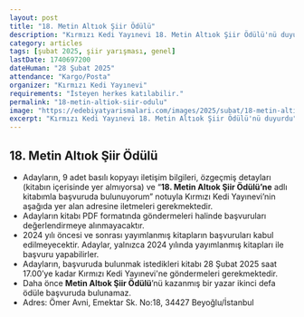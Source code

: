 ```yaml
---
layout: post
title: "18. Metin Altıok Şiir Ödülü"
description: "Kırmızı Kedi Yayınevi 18. Metin Altıok Şiir Ödülü'nü duyurdu"
category: articles
tags: [şubat 2025, şiir yarışması, genel]
lastDate: 1740697200
dateHuman: "28 Şubat 2025"
attendance: "Kargo/Posta"
organizer: "Kırmızı Kedi Yayınevi"
requirements: "İsteyen herkes katılabilir."
permalink: "18-metin-altiok-siir-odulu"
image: "https://edebiyatyarismalari.com/images/2025/subat/18-metin-altiok-siir-odulu.jpg"
excerpt: "Kırmızı Kedi Yayınevi 18. Metin Altıok Şiir Ödülü'nü duyurdu"
---
```


## 18. Metin Altıok Şiir Ödülü

- Adayların, 9 adet basılı kopyayı iletişim bilgileri, özgeçmiş detayları (kitabın içerisinde yer almıyorsa) ve “**18. Metin Altıok Şiir Ödülü’ne** adlı kitabımla başvuruda bulunuyorum” notuyla Kırmızı Kedi Yayınevi’nin aşağıda yer alan adresine iletmeleri gerekmektedir.
- Adayların kitabı PDF formatında göndermeleri halinde başvuruları değerlendirmeye alınmayacaktır.
- 2024 yılı öncesi ve sonrası yayımlanmış kitapların başvuruları kabul edilmeyecektir. Adaylar, yalnızca 2024 yılında yayımlanmış kitapları ile başvuru yapabilirler.
- Adayların, başvuruda bulunmak istedikleri kitabı 28 Şubat 2025 saat 17.00’ye kadar Kırmızı Kedi Yayınevi'ne göndermeleri gerekmektedir.
- Daha önce **Metin Altıok Şiir Ödülü**’nü kazanmış bir yazar ikinci defa ödüle başvuruda bulunamaz.
- Adres: Ömer Avni, Emektar Sk. No:18, 34427 Beyoğlu/İstanbul